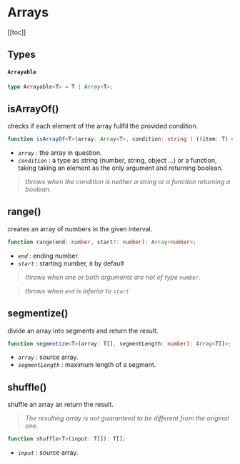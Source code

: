 # Arrays

[[toc]]

## Types

#### `Arrayable`

```ts
type Arrayable<T> = T | Array<T>;
```

## isArrayOf()

checks if each element of the array fullfil the provided condition.

```ts
function isArrayOf<T>(array: Array<T>, condition: string | ((item: T) => boolean)): boolean;
```

- _`array`_ : the array in question.
- _`condition`_ : a type as string (number, string, object ...) or a function, taking taking an element as the only argument and returning boolean.

> _throws when the condition is neither a string or a function returning a boolean._

## range()

creates an array of numbers in the given interval.

```ts
function range(end: number, start?: number): Array<number>;
```

- _`end`_ : ending number.
- _`start`_ : starting number, `0` by default

> _throws when one or both arguments are not of type `number`._

> _throws when `end` is inferior to `start`_

## segmentize()

divide an array into segments and return the result.

```ts
function segmentize<T>(array: T[], segmentLength: number): Array<T[]>;
```

- _`array`_ : source array.
- _`segmentLength`_ : maximum length of a segment.

## shuffle()

shuffle an array an return the result.

> _The resulting array is not guaranteed to be different from the original one._

```ts
function shuffle<T>(input: T[]): T[];
```

- _`input`_ : source array.
